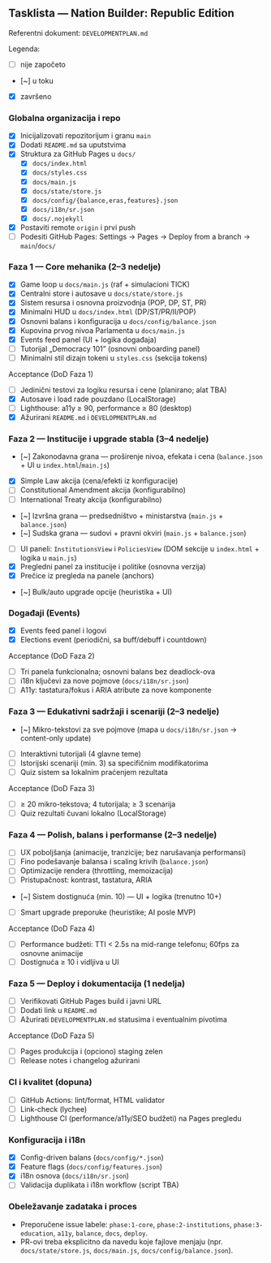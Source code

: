 ## Tasklista — Nation Builder: Republic Edition

Referentni dokument: `DEVELOPMENTPLAN.md`

Legenda:
- [ ] nije započeto
- [~] u toku
- [x] završeno

### Globalna organizacija i repo
- [x] Inicijalizovati repozitorijum i granu `main`
- [x] Dodati `README.md` sa uputstvima
- [x] Struktura za GitHub Pages u `docs/`
  - [x] `docs/index.html`
  - [x] `docs/styles.css`
  - [x] `docs/main.js`
  - [x] `docs/state/store.js`
  - [x] `docs/config/{balance,eras,features}.json`
  - [x] `docs/i18n/sr.json`
  - [x] `docs/.nojekyll`
- [x] Postaviti remote `origin` i prvi push
- [ ] Podesiti GitHub Pages: Settings → Pages → Deploy from a branch → `main`/`docs/`

### Faza 1 — Core mehanika (2–3 nedelje)
- [x] Game loop u `docs/main.js` (raf + simulacioni TICK)
- [x] Centralni store i autosave u `docs/state/store.js`
- [x] Sistem resursa i osnovna proizvodnja (POP, DP, ST, PR)
- [x] Minimalni HUD u `docs/index.html` (DP/ST/PR/II/POP)
- [x] Osnovni balans i konfiguracija u `docs/config/balance.json`
- [x] Kupovina prvog nivoa Parlamenta u `docs/main.js`
- [x] Events feed panel (UI + logika događaja)
- [ ] Tutorijal „Democracy 101” (osnovni onboarding panel)
- [ ] Minimalni stil dizajn tokeni u `styles.css` (sekcija tokens)

Acceptance (DoD Faza 1)
- [ ] Jedinični testovi za logiku resursa i cene (planirano; alat TBA)
- [x] Autosave i load rade pouzdano (LocalStorage)
- [ ] Lighthouse: a11y ≥ 90, performance ≥ 80 (desktop)
- [x] Ažurirani `README.md` i `DEVELOPMENTPLAN.md`

### Faza 2 — Institucije i upgrade stabla (3–4 nedelje)
- [~] Zakonodavna grana — proširenje nivoa, efekata i cena (`balance.json` + UI u `index.html`/`main.js`)
- [x] Simple Law akcija (cena/efekti iz konfiguracije)
- [ ] Constitutional Amendment akcija (konfigurabilno)
- [ ] International Treaty akcija (konfigurabilno)
- [~] Izvršna grana — predsedništvo + ministarstva (`main.js` + `balance.json`)
- [~] Sudska grana — sudovi + pravni okviri (`main.js` + `balance.json`)
- [ ] UI paneli: `InstitutionsView` i `PoliciesView` (DOM sekcije u `index.html` + logika u `main.js`)
- [x] Pregledni panel za institucije i politike (osnovna verzija)
- [x] Prečice iz pregleda na panele (anchors)
- [~] Bulk/auto upgrade opcije (heuristika + UI)

### Događaji (Events)
- [x] Events feed panel i logovi
- [x] Elections event (periodični, sa buff/debuff i countdown)

Acceptance (DoD Faza 2)
- [ ] Tri panela funkcionalna; osnovni balans bez deadlock-ova
- [ ] i18n ključevi za nove pojmove (`docs/i18n/sr.json`)
- [ ] A11y: tastatura/fokus i ARIA atribute za nove komponente

### Faza 3 — Edukativni sadržaji i scenariji (2–3 nedelje)
- [~] Mikro-tekstovi za sve pojmove (mapa u `docs/i18n/sr.json` → content-only update)
- [ ] Interaktivni tutorijali (4 glavne teme)
- [ ] Istorijski scenariji (min. 3) sa specifičnim modifikatorima
- [ ] Quiz sistem sa lokalnim praćenjem rezultata

Acceptance (DoD Faza 3)
- [ ] ≥ 20 mikro-tekstova; 4 tutorijala; ≥ 3 scenarija
- [ ] Quiz rezultati čuvani lokalno (LocalStorage)

### Faza 4 — Polish, balans i performanse (2–3 nedelje)
- [ ] UX poboljšanja (animacije, tranzicije; bez narušavanja performansi)
- [ ] Fino podešavanje balansa i scaling krivih (`balance.json`)
- [ ] Optimizacije rendera (throttling, memoizacija)
- [ ] Pristupačnost: kontrast, tastatura, ARIA
- [~] Sistem dostignuća (min. 10) — UI + logika (trenutno 10+)
- [ ] Smart upgrade preporuke (heuristike; AI posle MVP)

Acceptance (DoD Faza 4)
- [ ] Performance budžeti: TTI < 2.5s na mid-range telefonu; 60fps za osnovne animacije
- [ ] Dostignuća ≥ 10 i vidljiva u UI

### Faza 5 — Deploy i dokumentacija (1 nedelja)
- [ ] Verifikovati GitHub Pages build i javni URL
- [ ] Dodati link u `README.md`
- [ ] Ažurirati `DEVELOPMENTPLAN.md` statusima i eventualnim pivotima

Acceptance (DoD Faza 5)
- [ ] Pages produkcija i (opciono) staging zelen
- [ ] Release notes i changelog ažurirani

### CI i kvalitet (dopuna)
- [ ] GitHub Actions: lint/format, HTML validator
- [ ] Link-check (lychee) 
- [ ] Lighthouse CI (performance/a11y/SEO budžeti) na Pages pregledu

### Konfiguracija i i18n
- [x] Config-driven balans (`docs/config/*.json`)
- [x] Feature flags (`docs/config/features.json`)
- [x] i18n osnova (`docs/i18n/sr.json`)
- [ ] Validacija duplikata i i18n workflow (script TBA)

### Obeležavanje zadataka i proces
- Preporučene issue labele: `phase:1-core`, `phase:2-institutions`, `phase:3-education`, `a11y`, `balance`, `docs`, `deploy`.
- PR-ovi treba eksplicitno da navedu koje fajlove menjaju (npr. `docs/state/store.js`, `docs/main.js`, `docs/config/balance.json`).


